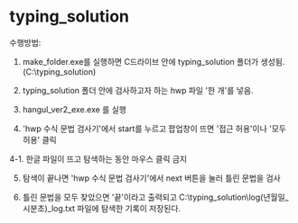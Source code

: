 # typing_solution

수행방법:
1. make_folder.exe를 실행하면 C드라이브 안에 typing_solution 폴더가 생성됨.(C:\typing_solution)

2. typing_solution 폴더 안에 검사하고자 하는 hwp 파일 '한 개'를 넣음.

3. hangul_ver2_exe.exe 를 실행

4. 'hwp 수식 문법 검사기'에서 start를 누르고 팝업창이 뜨면 '접근 허용'이나 '모두 허용' 클릭

4-1. 한글 파일이 뜨고 탐색하는 동안 마우스 클릭 금지

5. 탐색이 끝나면 'hwp 수식 문법 검사기'에서 next 버튼을 눌러 틀린 문법을 검사

6. 틀린 문법을 모두 찾았으면 '끝'이라고 출력되고 C:\typing_solution\log\(년월일_시분초)_log.txt 파일에 탐색한 기록이 저장된다.
